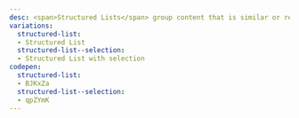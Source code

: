 ```yaml
---
desc: <span>Structured Lists</span> group content that is similar or related, such as terms or definitions.
variations:
  structured-list:
  - Structured List
  structured-list--selection:
  - Structured List with selection
codepen:
  structured-list:
  - BJKxZa
  structured-list--selection:
  - qpZYmK
---
```

